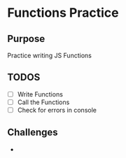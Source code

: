 # Functions Practice

## Purpose
Practice writing JS Functions

## TODOS
- [ ] Write Functions
- [ ] Call the Functions
- [ ] Check for errors in console

## Challenges
-
